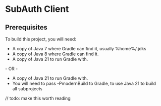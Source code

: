 # SubAuth Client
Prerequisites
---
To build this project, you will need:
- A copy of Java 7 where Gradle can find it, usually %home%/.jdks
- A copy of Java 8 where Gradle can find it.
- A copy of Java 21 to run Gradle with.

\- OR -
- A copy of Java 21 to run Gradle with.
- You will need to pass -PmodernBuild to Gradle, to use Java 21 to build all subprojects 

// todo: make this worth reading